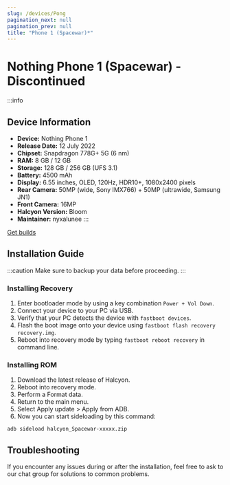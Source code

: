 ```yaml
---
slug: /devices/Pong
pagination_next: null
pagination_prev: null
title: "Phone 1 (Spacewar)*"
---
```


# Nothing Phone 1 (Spacewar) - Discontinued
:::info
## Device Information

- **Device:** Nothing Phone 1
- **Release Date:** 12 July 2022
- **Chipset:** Snapdragon 778G+ 5G (6 nm)
- **RAM:** 8 GB / 12 GB
- **Storage:** 128 GB / 256 GB (UFS 3.1)
- **Battery:** 4500 mAh
- **Display:** 6.55 inches, OLED, 120Hz, HDR10+, 1080x2400 pixels
- **Rear Camera:** 50MP (wide, Sony IMX766) + 50MP (ultrawide, Samsung JN1)
- **Front Camera:** 16MP
- **Halcyon Version:** Bloom
- **Maintainer:** nyxalunee
:::

<a href="https://www.pling.com/p/2058150/" class="button button--primary">Get builds</a>

## Installation Guide
:::caution
Make sure to backup your data before proceeding.
:::

### Installing Recovery
1. Enter bootloader mode by using a key combination `Power + Vol Down`.
2. Connect your device to your PC via USB.
3. Verify that your PC detects the device with `fastboot devices`.
4. Flash the boot image onto your device using `fastboot flash recovery recovery.img`.
5. Reboot into recovery mode by typing `fastboot reboot recovery` in command line.

### Installing ROM
1. Download the latest release of Halcyon.
2. Reboot into recovery mode.
3. Perform a Format data.
4. Return to the main menu.
5. Select Apply update > Apply from ADB.
6. Now you can start sideloading by this command:
```
adb sideload halcyon_Spacewar-xxxxx.zip
```

## Troubleshooting

If you encounter any issues during or after the installation, feel free to ask to our chat group for solutions to common problems.

